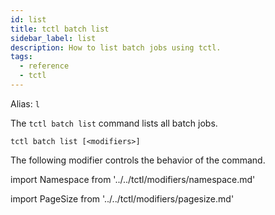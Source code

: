 ```yaml
---
id: list
title: tctl batch list
sidebar_label: list
description: How to list batch jobs using tctl.
tags:
  - reference
  - tctl
---
```


Alias: `l`

The `tctl batch list` command lists all batch jobs.

`tctl batch list [<modifiers>]`

The following modifier controls the behavior of the command.

<!--Namespace-->

import Namespace from '../../tctl/modifiers/namespace.md'

<Namespace />

<!--PageSize-->

import PageSize from '../../tctl/modifiers/pagesize.md'

<PageSize />
